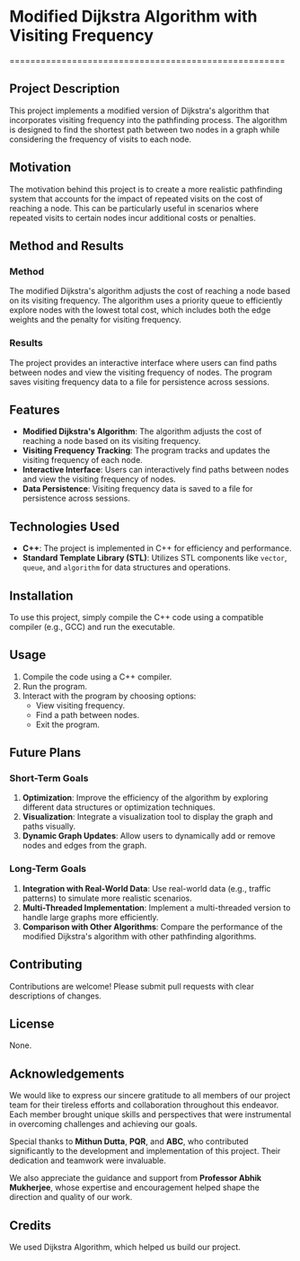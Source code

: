# Modified Dijkstra Algorithm with Visiting Frequency
=====================================================

## Project Description

This project implements a modified version of Dijkstra's algorithm that incorporates visiting frequency into the pathfinding process. The algorithm is designed to find the shortest path between two nodes in a graph while considering the frequency of visits to each node.

## Motivation

The motivation behind this project is to create a more realistic pathfinding system that accounts for the impact of repeated visits on the cost of reaching a node. This can be particularly useful in scenarios where repeated visits to certain nodes incur additional costs or penalties.

## Method and Results

### Method

The modified Dijkstra's algorithm adjusts the cost of reaching a node based on its visiting frequency. The algorithm uses a priority queue to efficiently explore nodes with the lowest total cost, which includes both the edge weights and the penalty for visiting frequency.

### Results

The project provides an interactive interface where users can find paths between nodes and view the visiting frequency of nodes. The program saves visiting frequency data to a file for persistence across sessions.

## Features

- **Modified Dijkstra's Algorithm**: The algorithm adjusts the cost of reaching a node based on its visiting frequency.
- **Visiting Frequency Tracking**: The program tracks and updates the visiting frequency of each node.
- **Interactive Interface**: Users can interactively find paths between nodes and view the visiting frequency of nodes.
- **Data Persistence**: Visiting frequency data is saved to a file for persistence across sessions.

## Technologies Used

- **C++**: The project is implemented in C++ for efficiency and performance.
- **Standard Template Library (STL)**: Utilizes STL components like `vector`, `queue`, and `algorithm` for data structures and operations.

## Installation

To use this project, simply compile the C++ code using a compatible compiler (e.g., GCC) and run the executable.

## Usage

1. Compile the code using a C++ compiler.
2. Run the program.
3. Interact with the program by choosing options:
   - View visiting frequency.
   - Find a path between nodes.
   - Exit the program.

## Future Plans

### Short-Term Goals

1. **Optimization**: Improve the efficiency of the algorithm by exploring different data structures or optimization techniques.
2. **Visualization**: Integrate a visualization tool to display the graph and paths visually.
3. **Dynamic Graph Updates**: Allow users to dynamically add or remove nodes and edges from the graph.

### Long-Term Goals

1. **Integration with Real-World Data**: Use real-world data (e.g., traffic patterns) to simulate more realistic scenarios.
2. **Multi-Threaded Implementation**: Implement a multi-threaded version to handle large graphs more efficiently.
3. **Comparison with Other Algorithms**: Compare the performance of the modified Dijkstra's algorithm with other pathfinding algorithms.

## Contributing

Contributions are welcome! Please submit pull requests with clear descriptions of changes.

## License

None.

## Acknowledgements

We would like to express our sincere gratitude to all members of our project team for their tireless efforts and collaboration throughout this endeavor. Each member brought unique skills and perspectives that were instrumental in overcoming challenges and achieving our goals.

Special thanks to **Mithun Dutta**, **PQR**, and **ABC**, who contributed significantly to the development and implementation of this project. Their dedication and teamwork were invaluable.

We also appreciate the guidance and support from **Professor Abhik Mukherjee**, whose expertise and encouragement helped shape the direction and quality of our work.

## Credits

We used Dijkstra Algorithm, which helped us build our project.
